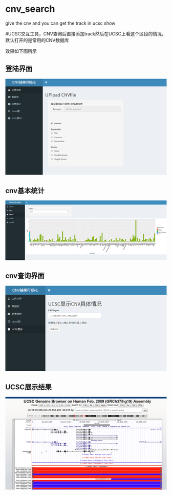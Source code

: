 # cnv_search
give the cnv and you can get the track in ucsc show

#UCSC交互工具，CNV查询后直接添加track然后在UCSC上看这个区段的情况，默认打开的是常用的CNV数据库

效果如下图所示
## 登陆界面
![登陆界面](https://github.com/kkshaxqd/cnv_search/blob/master/87CI585L17.png)

## cnv基本统计
![tongjixiaoguo](https://github.com/kkshaxqd/cnv_search/blob/master/kajkga.png)

## cnv查询界面
![CNV查询界面](https://github.com/kkshaxqd/cnv_search/blob/master/AQSX.png)

## UCSC展示结果
![ucscshow](https://github.com/kkshaxqd/cnv_search/blob/master/DPCIM.png)
